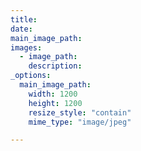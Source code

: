 ```yaml
---
title:
date:
main_image_path:
images:
  - image_path:
    description:
_options:
  main_image_path:
    width: 1200
    height: 1200
    resize_style: "contain"
    mime_type: "image/jpeg"

---
```

